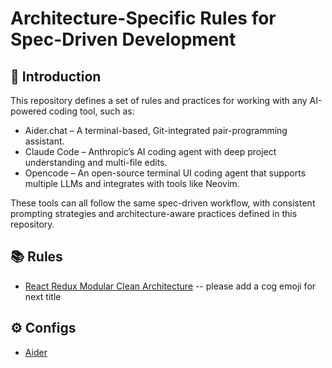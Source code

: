 # Architecture-Specific Rules for Spec-Driven Development

## 📘 Introduction

This repository defines a set of rules and practices for working with any AI-powered coding tool, such as:

- Aider.chat – A terminal-based, Git-integrated pair-programming assistant.
- Claude Code – Anthropic’s AI coding agent with deep project understanding and multi-file edits.
- Opencode – An open-source terminal UI coding agent that supports multiple LLMs and integrates with tools like Neovim.

These tools can all follow the same spec-driven workflow, with consistent prompting strategies and architecture-aware practices defined in this repository.

## 📚 Rules

- [React Redux Modular Clean Architecture](rules/react-redux-modular-clean-architecture/)
-- please add a cog emoji for next title
## ⚙️ Configs

- [Aider](configs/aider/)
